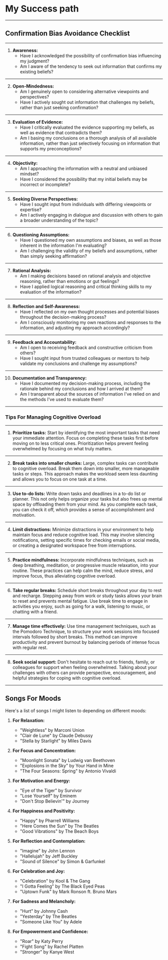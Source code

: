 # My Success path

---
## Confirmation Bias Avoidance Checklist 

---

1. **Awareness:**
   - Have I acknowledged the possibility of confirmation bias influencing my judgment?
   - Am I aware of the tendency to seek out information that confirms my existing beliefs?

---

2. **Open-Mindedness:**
   - Am I genuinely open to considering alternative viewpoints and perspectives?
   - Have I actively sought out information that challenges my beliefs, rather than just seeking confirmation?

---

3. **Evaluation of Evidence:**
   - Have I critically evaluated the evidence supporting my beliefs, as well as evidence that contradicts them?
   - Am I basing my conclusions on a thorough analysis of all available information, rather than just selectively focusing on information that supports my preconceptions?

---

4. **Objectivity:**
   - Am I approaching the information with a neutral and unbiased mindset?
   - Have I considered the possibility that my initial beliefs may be incorrect or incomplete?

---

5. **Seeking Diverse Perspectives:**
   - Have I sought input from individuals with differing viewpoints or expertise?
   - Am I actively engaging in dialogue and discussion with others to gain a broader understanding of the topic?

---

6. **Questioning Assumptions:**
   - Have I questioned my own assumptions and biases, as well as those inherent in the information I'm evaluating?
   - Am I challenging the validity of my beliefs and assumptions, rather than simply seeking affirmation?

---

7. **Rational Analysis:**
   - Am I making decisions based on rational analysis and objective reasoning, rather than emotions or gut feelings?
   - Have I applied logical reasoning and critical thinking skills to my evaluation of the information?

---

8. **Reflection and Self-Awareness:**
   - Have I reflected on my own thought processes and potential biases throughout the decision-making process?
   - Am I consciously monitoring my own reactions and responses to the information, and adjusting my approach accordingly?

---

9. **Feedback and Accountability:**
   - Am I open to receiving feedback and constructive criticism from others?
   - Have I sought input from trusted colleagues or mentors to help validate my conclusions and challenge my assumptions?

---

10. **Documentation and Transparency:**
    - Have I documented my decision-making process, including the rationale behind my conclusions and how I arrived at them?
    - Am I transparent about the sources of information I've relied on and the methods I've used to evaluate them?

---
### Tips For Managing Cognitive Overload 

---

1. **Prioritize tasks:** Start by identifying the most important tasks that need your immediate attention. Focus on completing these tasks first before moving on to less critical ones. Prioritization helps prevent feeling overwhelmed by focusing on what truly matters.

---

2. **Break tasks into smaller chunks:** Large, complex tasks can contribute to cognitive overload. Break them down into smaller, more manageable tasks or steps. This approach makes the workload seem less daunting and allows you to focus on one task at a time.

---

3. **Use to-do lists:** Write down tasks and deadlines in a to-do list or planner. This not only helps organize your tasks but also frees up mental space by offloading them from your mind. As you complete each task, you can check it off, which provides a sense of accomplishment and motivation.

---

4. **Limit distractions:** Minimize distractions in your environment to help maintain focus and reduce cognitive load. This may involve silencing notifications, setting specific times for checking emails or social media, or creating a designated workspace free from interruptions.

---

5. **Practice mindfulness:** Incorporate mindfulness techniques, such as deep breathing, meditation, or progressive muscle relaxation, into your routine. These practices can help calm the mind, reduce stress, and improve focus, thus alleviating cognitive overload.

---

6. **Take regular breaks:** Schedule short breaks throughout your day to rest and recharge. Stepping away from work or study tasks allows your brain to reset and prevents mental fatigue. Use break time to engage in activities you enjoy, such as going for a walk, listening to music, or chatting with a friend.

---

7. **Manage time effectively:** Use time management techniques, such as the Pomodoro Technique, to structure your work sessions into focused intervals followed by short breaks. This method can improve productivity and prevent burnout by balancing periods of intense focus with regular rest.

---

8. **Seek social support:** Don't hesitate to reach out to friends, family, or colleagues for support when feeling overwhelmed. Talking about your challenges with others can provide perspective, encouragement, and helpful strategies for coping with cognitive overload.

---
## Songs For Moods 

Here's a list of songs I might listen to depending on different moods:

1. **For Relaxation:**
   - "Weightless" by Marconi Union
   - "Clair de Lune" by Claude Debussy
   - "Stella by Starlight" by Miles Davis

2. **For Focus and Concentration:**
   - "Moonlight Sonata" by Ludwig van Beethoven
   - "Explosions in the Sky" by Your Hand in Mine
   - "The Four Seasons: Spring" by Antonio Vivaldi

3. **For Motivation and Energy:**
   - "Eye of the Tiger" by Survivor
   - "Lose Yourself" by Eminem
   - "Don't Stop Believin'" by Journey

4. **For Happiness and Positivity:**
   - "Happy" by Pharrell Williams
   - "Here Comes the Sun" by The Beatles
   - "Good Vibrations" by The Beach Boys

5. **For Reflection and Contemplation:**
   - "Imagine" by John Lennon
   - "Hallelujah" by Jeff Buckley
   - "Sound of Silence" by Simon & Garfunkel

6. **For Celebration and Joy:**
   - "Celebration" by Kool & The Gang
   - "I Gotta Feeling" by The Black Eyed Peas
   - "Uptown Funk" by Mark Ronson ft. Bruno Mars

7. **For Sadness and Melancholy:**
   - "Hurt" by Johnny Cash
   - "Yesterday" by The Beatles
   - "Someone Like You" by Adele

8. **For Empowerment and Confidence:**
   - "Roar" by Katy Perry
   - "Fight Song" by Rachel Platten
   - "Stronger" by Kanye West
